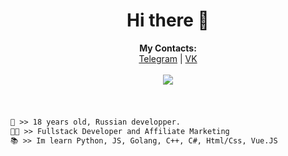 <h1 align="center">Hi there 👋</h1>

<p align="center">
  <b>My Contacts:</b><br>
  <a href="https://t.me/kumchick2">Telegram</a> |
  <a href="https://vk.com/kumchick">VK</a>
  <br><br>
  <img src="https://media.tenor.com/XyT1Z-nOLqsAAAAd/nagatoro-ijiranaide-nagatoro-san.gif">
</p>

#
```diff

👤 >> 18 years old, Russian developper.
👨‍💻 >> Fullstack Developer and Affiliate Marketing
📚 >> Im learn Python, JS, Golang, C++, C#, Html/Css, Vue.JS
```
#
